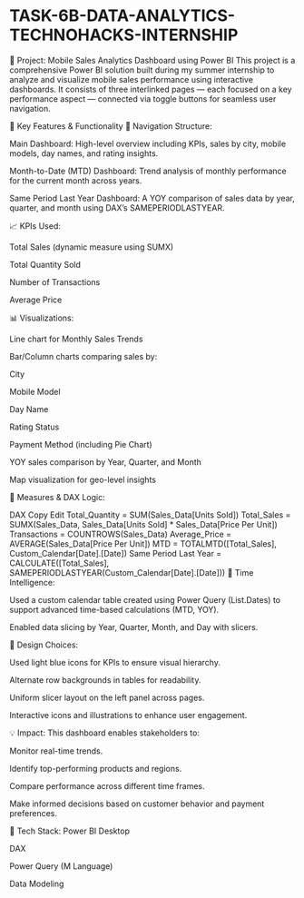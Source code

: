 # TASK-6B-DATA-ANALYTICS-TECHNOHACKS-INTERNSHIP
📁 Project: Mobile Sales Analytics Dashboard using Power BI
This project is a comprehensive Power BI solution built during my summer internship to analyze and visualize mobile sales performance using interactive dashboards. It consists of three interlinked pages — each focused on a key performance aspect — connected via toggle buttons for seamless user navigation.

🔧 Key Features & Functionality
🧭 Navigation Structure:

Main Dashboard: High-level overview including KPIs, sales by city, mobile models, day names, and rating insights.

Month-to-Date (MTD) Dashboard: Trend analysis of monthly performance for the current month across years.

Same Period Last Year Dashboard: A YOY comparison of sales data by year, quarter, and month using DAX’s SAMEPERIODLASTYEAR.

📈 KPIs Used:

Total Sales (dynamic measure using SUMX)

Total Quantity Sold

Number of Transactions

Average Price

📊 Visualizations:

Line chart for Monthly Sales Trends

Bar/Column charts comparing sales by:

City

Mobile Model

Day Name

Rating Status

Payment Method (including Pie Chart)

YOY sales comparison by Year, Quarter, and Month

Map visualization for geo-level insights

🎯 Measures & DAX Logic:

DAX
Copy
Edit
Total_Quantity = SUM(Sales_Data[Units Sold])
Total_Sales = SUMX(Sales_Data, Sales_Data[Units Sold] * Sales_Data[Price Per Unit])
Transactions = COUNTROWS(Sales_Data)
Average_Price = AVERAGE(Sales_Data[Price Per Unit])
MTD = TOTALMTD([Total_Sales], Custom_Calendar[Date].[Date])
Same Period Last Year = CALCULATE([Total_Sales], SAMEPERIODLASTYEAR(Custom_Calendar[Date].[Date]))
📅 Time Intelligence:

Used a custom calendar table created using Power Query (List.Dates) to support advanced time-based calculations (MTD, YOY).

Enabled data slicing by Year, Quarter, Month, and Day with slicers.

🎨 Design Choices:

Used light blue icons for KPIs to ensure visual hierarchy.

Alternate row backgrounds in tables for readability.

Uniform slicer layout on the left panel across pages.

Interactive icons and illustrations to enhance user engagement.

💡 Impact:
This dashboard enables stakeholders to:

Monitor real-time trends.

Identify top-performing products and regions.

Compare performance across different time frames.

Make informed decisions based on customer behavior and payment preferences.

🔗 Tech Stack:
Power BI Desktop

DAX

Power Query (M Language)

Data Modeling 
